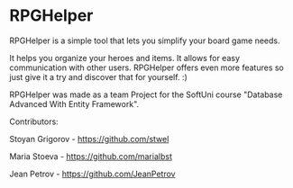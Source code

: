 # RPGHelper


RPGHelper is a simple tool that lets you simplify your board game needs.
 
It helps you organize your heroes and items. It allows for easy communication with other users.
RPGHelper offers even more features so just give it a try and discover that for yourself. :)
 
RPGHelper was made as a team Project for the SoftUni course "Database Advanced With Entity Framework".
 
Contributors:
 
Stoyan Grigorov - https://github.com/stwel
 
Maria Stoeva - https://github.com/marialbst
 
Jean Petrov - https://github.com/JeanPetrov